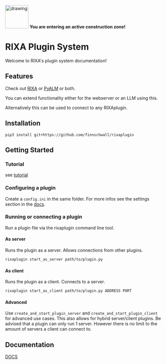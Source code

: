 <img src="https://cdn-icons-png.flaticon.com/512/6261/6261561.png" alt="drawing" width="75"/>
<b>You are entering an active construction zone!</b>


# RIXA Plugin System

Welcome to RIXA's plugin system documentation!

## Features

Check out [RIXA](https://github.com/finnschwall/RIXA/tree/main) or [PyALM](https://github.com/finnschwall/PyALM)
or both.

You can extend functionality either for the webserver or an LLM using this.

Alternatively this can be used to connect to any RIXAplugin.

## Installation
```
pip3 install git+https://github.com/finnschwall/rixaplugin
```

## Getting Started

### Tutorial

see [tutorial](https://github.com/finnschwall/rixaplugin/tree/main/examples/tutorial)

### Configuring a plugin
Create a `config.ini` in the same folder. For more infos see the settings section in the [docs](https://finnschwall.github.io/rixaplugin/).


### Running or connecting a plugin
Run a plugin file via the rixaplugin command line tool.

#### As server
Runs the plugin as a server. Allows connections from other plugins.
```bash
rixaplugin start_as_server path/to/plugin.py
```

#### As client
Runs the plugin as a client. Connects to a server.
```bash
rixaplugin start_as_client path/to/plugin.py ADDRESS PORT
```

#### Advanced
Use `create_and_start_plugin_server` and `create_and_start_plugin_client` for advanced use cases.
This also allows for hybrid server/client plugins. Be advised that a plugin can only run 1 server.
However there is no limit to the amount of servers a client can connect to.


## Documentation

[DOCS](https://finnschwall.github.io/rixaplugin/)
